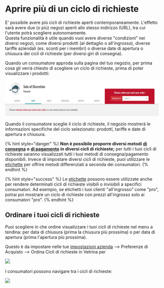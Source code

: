 # Aprire più di un ciclo di richieste

E' possibile avere più cicli di richieste aperti contemporaneamente. L'effetto sarà avere due (o più) negozi aperti allo stesso indirizzo (URL), tra cui l'utente potrà scegliere autonomamente.  \
Questa funzionalità è utile quando vuoi avere diverse "condizioni" nei diversi negozi, come diversi prodotti (al dettaglio o all'ingrosso), diverse tariffe aziendali (es. sconti per i membri) o diverse date di apertura o chiusura dei cicli di richieste (per diversi giri di consegna).

Quando un consumatore approda sulla pagina del tuo negozio, per prima cosa gli verrà chiesto di scegliere un ciclo di richieste, prima di poter visualizzare i prodotti:

![](../../../.gitbook/assets/multipleoc2.jpg)

Quando il consumatore sceglie il ciclo di richieste, il negozio mostrerà le informazioni specifiche del ciclo selezionato: prodotti, tariffe e date di apertura e chiusura.&#x20;

{% hint style="danger" %}
**Non è possibile proporre diversi metodi** [**di consegna**](../shipping-methods.md) **o** [**di pagamento**](../payment-methods.md) **in diversi cicli di richieste;** per tutti i tuoi cicli di richieste saranno visualizzati tutti i tuoi metodi di consegna/pagamento disponibili. Invece di impostare diversi cicli di richieste, puoi utilizzare le[ etichette](../customer-management-and-conditional-displays-prices/tags-and-tag-rules.md) per offrire metodi differenziati a seconda dei consumatori.&#x20;
{% endhint %}

{% hint style="success" %}
Le [etichette](../customer-management-and-conditional-displays-prices/tags-and-tag-rules.md) possono essere utilizzate anche per rendere determinati cicli di richieste visibili o invisibili a specifici consumatori. Ad esempio, se etichetti i tuoi clienti "all'ingrosso" come "pro", potrai poi mostrare un ciclo di richieste con prezzi all'ingrosso solo ai consumatori "pro". &#x20;
{% endhint %}

## **Ordinare i tuoi cicli di richieste**

Puoi scegliere in che ordine visualizzare i tuoi cicli di richieste nel menu a tendina: per data di chiusura (prima la chiusura più prossima) o per data di apertura (prima l'apertura più prossima).&#x20;

Questo è da impostare nelle tue [impostazioni azienda](../../enterprise-profile/enterprise-settings.md) --> Preferenze di Acquisto --> Ordina Cicli di richieste in Vetrina per&#x20;

![](../../../.gitbook/assets/ordercyclesort.jpg)

I consumatori possono navigare tra i cicli di richieste:

![](<../../../.gitbook/assets/multipleoc3 (1).jpg>)
